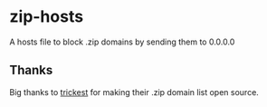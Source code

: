 # zip-hosts

A hosts file to block .zip domains by sending them to 0.0.0.0

## Thanks

Big thanks to [trickest](https://github.com/trickest) for making their .zip domain list open source.

